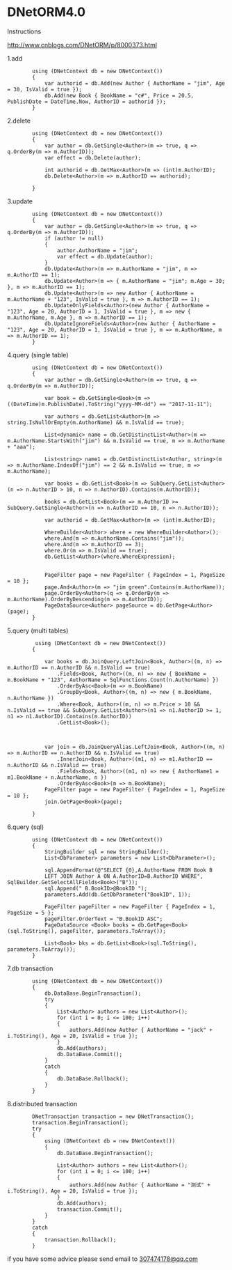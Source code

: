 # DNetORM4.0

Instructions

http://www.cnblogs.com/DNetORM/p/8000373.html

1.add

            using (DNetContext db = new DNetContext())
            {
                var authorid = db.Add(new Author { AuthorName = "jim", Age = 30, IsValid = true });
                db.Add(new Book { BookName = "c#", Price = 20.5, PublishDate = DateTime.Now, AuthorID = authorid });
            }
            
2.delete

            using (DNetContext db = new DNetContext())
            {
                var author = db.GetSingle<Author>(m => true, q => q.OrderBy(m => m.AuthorID));
                var effect = db.Delete(author);

                int authorid = db.GetMax<Author>(m => (int)m.AuthorID);
                db.Delete<Author>(m => m.AuthorID == authorid);

            }

3.update

            using (DNetContext db = new DNetContext())
            {
                var author = db.GetSingle<Author>(m => true, q => q.OrderBy(m => m.AuthorID));
                if (author != null)
                {
                    author.AuthorName = "jim";
                    var effect = db.Update(author);
                }
                db.Update<Author>(m => m.AuthorName = "jim", m => m.AuthorID == 1);
                db.Update<Author>(m => { m.AuthorName = "jim"; m.Age = 30; }, m => m.AuthorID == 1);
                db.Update<Author>(m => new Author { AuthorName = m.AuthorName + "123", IsValid = true }, m => m.AuthorID == 1);
                db.UpdateOnlyFields<Author>(new Author { AuthorName = "123", Age = 20, AuthorID = 1, IsValid = true }, m => new { m.AuthorName, m.Age }, m => m.AuthorID == 1);
                db.UpdateIgnoreFields<Author>(new Author { AuthorName = "123", Age = 20, AuthorID = 1, IsValid = true }, m => m.AuthorName, m => m.AuthorID == 1);
            }
            
4.query (single table)

            using (DNetContext db = new DNetContext())
            {
                var author = db.GetSingle<Author>(m => true, q => q.OrderBy(m => m.AuthorID));

                var book = db.GetSingle<Book>(m => ((DateTime)m.PublishDate).ToString("yyyy-MM-dd") == "2017-11-11");

                var authors = db.GetList<Author>(m => string.IsNullOrEmpty(m.AuthorName) && m.IsValid == true);

                List<dynamic> name = db.GetDistinctList<Author>(m => m.AuthorName.StartsWith("jim") && m.IsValid == true, m => m.AuthorName + "aaa");

                List<string> name1 = db.GetDistinctList<Author, string>(m => m.AuthorName.IndexOf("jim") == 2 && m.IsValid == true, m => m.AuthorName);

                var books = db.GetList<Book>(m => SubQuery.GetList<Author>(n => n.AuthorID > 10, n => n.AuthorID).Contains(m.AuthorID));

                books = db.GetList<Book>(m => m.AuthorID >= SubQuery.GetSingle<Author>(n => n.AuthorID == 10, n => n.AuthorID));

                var authorid = db.GetMax<Author>(m => (int)m.AuthorID);

                WhereBuilder<Author> where = new WhereBuilder<Author>();
                where.And(m => m.AuthorName.Contains("jim"));
                where.And(m => m.AuthorID == 3);
                where.Or(m => m.IsValid == true);
                db.GetList<Author>(where.WhereExpression);


                PageFilter page = new PageFilter { PageIndex = 1, PageSize = 10 };
                page.And<Author>(m => "jim green".Contains(m.AuthorName));
                page.OrderBy<Author>(q => q.OrderBy(m => m.AuthorName).OrderByDescending(m => m.AuthorID));
                PageDataSource<Author> pageSource = db.GetPage<Author>(page);
            }
 5.query (multi tables)    
 
             using (DNetContext db = new DNetContext())
            {

                var books = db.JoinQuery.LeftJoin<Book, Author>((m, n) => m.AuthorID == n.AuthorID && n.IsValid == true)
                    .Fields<Book, Author>((m, n) => new { BookName = m.BookName + "123", AuthorName = SqlFunctions.Count(n.AuthorName) })
                    .OrderByAsc<Book>(m => m.BookName)
                    .GroupBy<Book, Author>((m, n) => new { m.BookName, n.AuthorName })
                    .Where<Book, Author>((m, n) => m.Price > 10 && n.IsValid == true && SubQuery.GetList<Author>(n1 => n1.AuthorID >= 1, n1 => n1.AuthorID).Contains(m.AuthorID))
                    .GetList<Book>();



                var join = db.JoinQueryAlias.LeftJoin<Book, Author>((m, n) => m.AuthorID == n.AuthorID && n.IsValid == true)
                    .InnerJoin<Book, Author>((m1, n) => m1.AuthorID == n.AuthorID && n.IsValid == true)
                    .Fields<Book, Author>((m1, n) => new { AuthorName1 = m1.BookName + n.AuthorName, n })
                    .OrderByAsc<Book>(m => m.BookName);
                PageFilter page = new PageFilter { PageIndex = 1, PageSize = 10 };
                join.GetPage<Book>(page);

            }
6.query (sql)

            using (DNetContext db = new DNetContext())
            {
                StringBuilder sql = new StringBuilder();
                List<DbParameter> parameters = new List<DbParameter>();

                sql.AppendFormat(@"SELECT {0},A.AuthorName FROM Book B 
                LEFT JOIN Author A ON A.AuthorID=B.AuthorID WHERE", SqlBuilder.GetSelectAllFields<Book>("B"));
                sql.Append(" B.BookID>@BookID ");
                parameters.Add(db.GetDbParameter("BookID", 1));

                PageFilter pageFilter = new PageFilter { PageIndex = 1, PageSize = 5 };
                pageFilter.OrderText = "B.BookID ASC";
                PageDataSource <Book> books = db.GetPage<Book>(sql.ToString(), pageFilter, parameters.ToArray());

                List<Book> bks = db.GetList<Book>(sql.ToString(), parameters.ToArray());
            }
7.db transaction

            using (DNetContext db = new DNetContext())
            {
                db.DataBase.BeginTransaction();
                try
                {
                    List<Author> authors = new List<Author>();
                    for (int i = 0; i <= 100; i++)
                    {
                        authors.Add(new Author { AuthorName = "jack" + i.ToString(), Age = 20, IsValid = true });
                    }
                    db.Add(authors);
                    db.DataBase.Commit();
                }
                catch
                {
                    db.DataBase.Rollback();
                }
            }
8.distributed transaction

            DNetTransaction transaction = new DNetTransaction();
            transaction.BeginTransaction();
            try
            {
                using (DNetContext db = new DNetContext())
                {
                    db.DataBase.BeginTransaction();

                    List<Author> authors = new List<Author>();
                    for (int i = 0; i <= 100; i++)
                    {
                        authors.Add(new Author { AuthorName = "测试" + i.ToString(), Age = 20, IsValid = true });
                    }
                    db.Add(authors);
                    transaction.Commit();
                }
            }
            catch
            {
                transaction.Rollback();
            }
if you have some advice please send email to 307474178@qq.com
